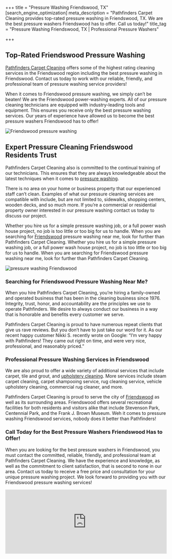 +++
title = "Pressure Washing Friendswood, TX"
[search_engine_optimization]
meta_description = "Pathfinders Carpet Cleaning provides top-rated pressure washing in Friendswood, TX. We are the best pressure washers Friendswood has to offer. Call us today!"
title_tag = "Pressure Washing Friendswood, TX | Professional Pressure Washers"

+++
## Top-Rated Friendswood Pressure Washing

[Pathfinders Carpet Cleaning](https://www.pathfinderscarpetcleaning.com/) offers some of the highest rating cleaning services in the Friendswood region including the best pressure washing in Friendswood. Contact us today to work with our reliable, friendly, and professional team of pressure washing service providers!

When it comes to Friendswood pressure washing, we simply can’t be beaten! We are the Friendswood power-washing experts. All of our pressure cleaning technicians are equipped with industry-leading tools and equipment. This ensures you receive only the best pressure washing services. Our years of experience have allowed us to become the best pressure washers Friendswood has to offer!

![Friendswood pressure washing](/uploads/friendswood-pressure-washing.jpg "Friendswood Pressure Washing")

## Expert Pressure Cleaning Friendswood Residents Trust

Pathfinders Carpet Cleaning also is committed to the continual training of our technicians. This ensures that they are always knowledgeable about the latest techniques when it comes to [pressure washing](https://www.pathfinderscarpetcleaning.com/services/pressure-washing/).

There is no area on your home or business property that our experienced staff can’t clean. Examples of what our pressure cleaning services are compatible with include, but are not limited to, sidewalks, shopping centers, wooden decks, and so much more. If you’re a commercial or residential property owner interested in our pressure washing contact us today to discuss our project.

Whether you hire us for a simple pressure washing job, or a full power wash house project, no job is too little or too big for us to handle. When you are searching for [Friendswood](https://www.ci.friendswood.tx.us/) pressure washing near me, look for further than Pathfinders Carpet Cleaning. Whether you hire us for a simple pressure washing job, or a full power wash house project, no job is too little or too big for us to handle. When you are searching for Friendswood pressure washing near me, look for further than Pathfinders Carpet Cleaning.

![pressure washing Friendswood](/uploads/pressure-washing-friendswood.jpg "Pressure Washing Friendswood")

### Searching for Friendswood Pressure Washing Near Me?

When you hire Pathfinders Carpet Cleaning, you’re hiring a family-owned and operated business that has been in the cleaning business since 1976. Integrity, trust, honor, and accountability are the principles we use to operate Pathfinders. We desire to always conduct our business in a way that is honorable and benefits every customer we serve.

Pathfinders Carpet Cleaning is proud to have numerous repeat clients that give us rave reviews. But you don’t have to just take our word for it. As our recent happy customer Nikki S. recently wrote on Google: “I’m very happy with Pathfinders! They came out right on time, and were very nice, professional, and reasonably priced.”

### Professional Pressure Washing Services in Friendswood

We are also proud to offer a wide variety of additional services that include carpet, tile and grout, and [upholstery cleaning](https://www.pathfinderscarpetcleaning.com/services/carpet-upholstery/). More services include steam carpet cleaning, carpet shampooing service, rug cleaning service, vehicle upholstery cleaning, commercial rug cleaner, and more.

Pathfinders Carpet Cleaning is proud to serve the city of [Friendswood](https://www.bestplaces.net/city/texas/friendswood) as well as its surrounding areas. Friendswood offers several recreational facilities for both residents and visitors alike that include Stevenson Park, Centennial Park, and the Frank J. Brown Museum. Weh it comes to pressure washing Friendswood services, nobody does it better than Pathfinders!

### Call Today for the Best Pressure Washers Friendswood Has to Offer!

When you are looking for the best pressure washers in Friendswood, you must contact the committed, reliable, friendly, and professional team at Pathfinders Carpet Cleaning. We have the experience and knowledge, as well as the commitment to client satisfaction, that is second to none in our area. Contact us today to receive a free price and consultation for your unique pressure washing project. We look forward to providing you with our Friendswood pressure washing services!

<iframe src="https://www.google.com/maps/embed?pb=!1m18!1m12!1m3!1d111106.66655298551!2d-95.26004119385401!3d29.513930197075382!2m3!1f0!2f0!3f0!3m2!1i1024!2i768!4f13.1!3m3!1m2!1s0x86408ff668e6975f%3A0x95ffb1cfe5ee6acc!2sFriendswood%2C%20TX!5e0!3m2!1sen!2sus!4v1634134242188!5m2!1sen!2sus" width="100%" height="200" style="border:0;" allowfullscreen="" loading="lazy"></iframe>